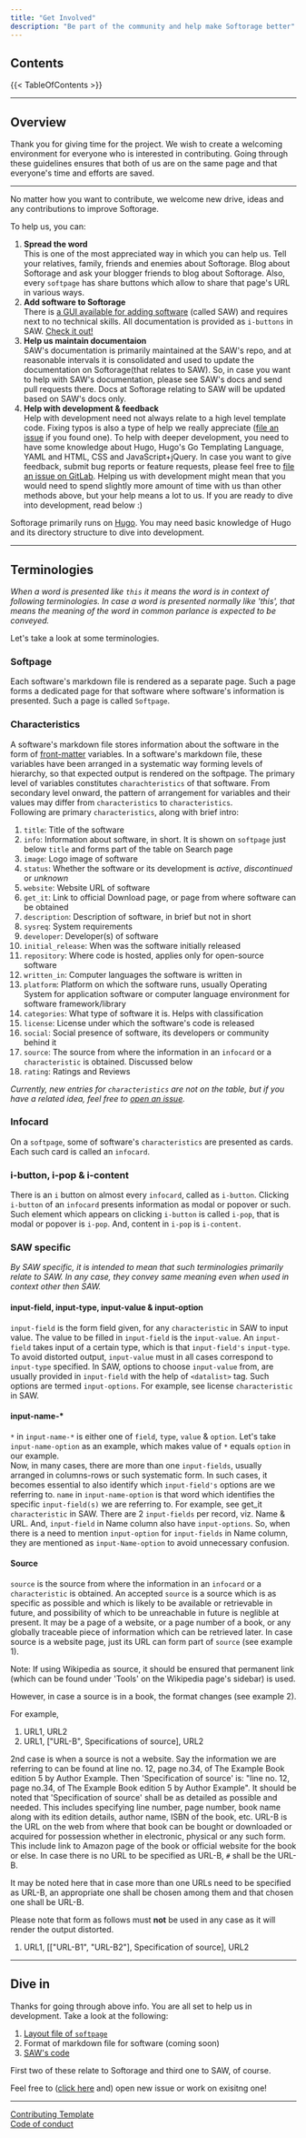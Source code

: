 ```yaml
---
title: "Get Involved"
description: "Be part of the community and help make Softorage better"
---
```


## Contents

{{< TableOfContents >}}

---

## Overview

Thank you for giving time for the project. We wish to create a welcoming environment for everyone who is interested in contributing. Going through these guidelines ensures that both of us are on the same page and that everyone's time and efforts are saved.  

---

No matter how you want to contribute, we welcome new drive, ideas and any contributions to improve Softorage.

To help us, you can:

1. **Spread the word**  
   This is one of the most appreciated way in which you can help us. Tell your relatives, family, friends and enemies about Softorage. Blog about Softorage and ask your blogger friends to blog about Softorage. Also, every `softpage` has share buttons which allow to share that page's URL in various ways.
2. **Add software to Softorage**  
   There is [a GUI available for adding software](https://softorage.gitlab.io/saw/) (called SAW) and requires next to no technical skills. All documentation is provided as `i-buttons` in SAW. [Check it out!](https://softorage.gitlab.io/saw/)
3. **Help us maintain documentaion**  
   SAW's documentation is primarily maintained at the SAW's repo, and at reasonable intervals it is consolidated and used to update the documentation on Softorage(that relates to SAW). So, in case you want to help with SAW's documentation, please see SAW's docs and send pull requests there. Docs at Softorage relating to SAW will be updated based on SAW's docs only.
4. **Help with development & feedback**  
   Help with development need not always relate to a high level template code. Fixing typos is also a type of help we really appreciate ([file an issue](https://gitlab.com/Softorage/softorage.gitlab.io/issues) if you found one). To help with deeper development, you need to have some knowledge about Hugo, Hugo's Go Templating Language, YAML and HTML, CSS and JavaScript+jQuery. In case you want to give feedback, submit bug reports or feature requests, please feel free to [file an issue on GitLab](https://gitlab.com/Softorage/softorage.gitlab.io/issues). Helping us with development might mean that you would need to spend slightly more amount of time with us than other methods above, but your help means a lot to us. If you are ready to dive into development, read below :)

<div class="alert alert-info" markdown="1">

Softorage primarily runs on [Hugo](https://gohugo.io/). You may need basic knowledge of Hugo and its directory structure to dive into development.

</div>

---

## Terminologies

*When a word is presented like `this` it means the word is in context of following terminologies. In case a word is presented normally like 'this', that means the meaning of the word in common parlance is expected to be conveyed.*
  
Let's take a look at some terminologies.
  
### Softpage
Each software's markdown file is rendered as a separate page. Such a page forms a dedicated page for that software where software's information is presented. Such a page is called `Softpage`.
  
  
### Characteristics
A software's markdown file stores information about the software in the form of [front-matter](https://gohugo.io/content-management/front-matter/) variables. In a software's markdown file, these variables have been arranged in a systematic way forming levels of hierarchy, so that expected output is rendered on the softpage. The primary level of variables constitutes `charachteristics` of that software. From secondary level onward, the pattern of arrangement for variables and their values may differ from `characteristics` to `characteristics`.  
Following are primary `characteristics`, along with brief intro:  

1. `title`: Title of the software  
2. `info`: Information about software, in short. It is shown on `softpage` just below `title` and forms part of the table on Search page  
3. `image`: Logo image of software  
4. `status`: Whether the software or its development is *active*, *discontinued* or *unknown*  
5. `website`: Website URL of software  
6. `get_it`: Link to official Download page, or page from where software can be obtained  
7. `description`: Description of software, in brief but not in short  
8. `sysreq`: System requirements  
9. `developer`: Developer(s) of software  
10. `initial_release`: When was the software initially released  
11. `repository`: Where code is hosted, applies only for open-source software  
12. `written_in`: Computer languages the software is written in  
13. `platform`: Platform on which the software runs, usually Operating System for application software or computer language environment for software framework/library  
14. `categories`: What type of software it is. Helps with classification  
15. `license`: License under which the software's code is released  
16. `social`: Social presence of software, its developers or community behind it  
17. `source`: The source from where the information in an `infocard` or a `characteristic` is obtained. Discussed below  
18. `rating`: Ratings and Reviews  

*Currently, new entries for `characteristics` are not on the table, but if you have a related idea, feel free to [open an issue](https://gitlab.com/Softorage/softorage.gitlab.io/issues).*
  
  
### Infocard
On a `softpage`, some of software's `characteristics` are presented as cards. Each such card is called an `infocard`.
  
  
### i-button, i-pop & i-content
There is an `i` button on almost every `infocard`, called as `i-button`. Clicking `i-button` of an `infocard` presents information as modal or popover or such. Such element which appears on clicking `i-button` is called `i-pop`, that is modal or popover is `i-pop`. And, content in `i-pop` is `i-content`.
  
  
### SAW specific

*By SAW specific, it is intended to mean that such terminologies primarily relate to SAW. In any case, they convey same meaning even when used in context other then SAW.*

#### input-field, input-type, input-value & input-option
`input-field` is the form field given, for any `characteristic` in SAW to input value. The value to be filled in `input-field` is the `input-value`. An `input-field` takes input of a certain type, which is that `input-field's` `input-type`. To avoid distorted output, `input-value` must in all cases correspond to `input-type` specified. In SAW, options to choose `input-value` from, are usually provided in `input-field` with the help of `<datalist>` tag. Such options are termed `input-options`. For example, see license `characteristic` in SAW.
  
  
#### input-name-\*
`*` in `input-name-*` is either one of `field`, `type`, `value` & `option`. Let's take `input-name-option` as an example, which makes value of `*` equals `option` in our example.  
Now, in many cases, there are more than one `input-fields`, usually arranged in columns-rows or such systematic form. In such cases, it becomes essential to also identify which `input-field's` options are we referring to. `name` in `input-name-option` is that word which identifies the specific `input-field(s)` we are referring to. For example, see get_it `characteristic` in SAW. There are 2 `input-fields` per record, viz. Name & URL. And, `input-field` in Name column also have `input-options`. So, when there is a need to mention `input-option` for `input-fields` in Name column, they are mentioned as `input-Name-option` to avoid unnecessary confusion.
  
  
#### Source
`source` is the source from where the information in an `infocard` or a `characteristic` is obtained. An accepted `source` is a source which is as specific as possible and which is likely to be available or retrievable in future, and possibility of which to be unreachable in future is neglible at present. It may be a page of a website, or a page number of a book, or any globally traceable piece of information which can be retrieved later. In case source is a website page, just its URL can form part of `source` (see example 1).

<div class="alert alert-info" markdown="1">

Note: If using Wikipedia as source, it should be ensured that permanent link (which can be found under 'Tools' on the Wikipedia page's sidebar) is used.

</div>

However, in case a source is in a book, the format changes (see example 2).  

For example,  
1. URL1, URL2
2. URL1, ["URL-B", Specifications of source], URL2

2nd case is when a source is not a website. Say the information we are referring to can be found at line no. 12, page no.34, of The Example Book edition 5 by Author Example. Then 'Specification of source' is: "line no. 12, page no.34, of The Example Book edition 5 by Author Example". It should be noted that 'Specification of source' shall be as detailed as possible and needed. This includes specifying line number, page number, book name along with its edition details, author name, ISBN of the book, etc. URL-B is the URL on the web from where that book can be bought or downloaded or acquired for possession whether in electronic, physical or any such form. This include link to Amazon page of the book or official website for the book or else. In case there is no URL to be specified as URL-B, `#` shall be the URL-B.

<div class="alert alert-info" markdown="1">

It may be noted here that in case more than one URLs need to be specified as URL-B, an appropriate one shall be chosen among them and that chosen one shall be URL-B.

</div>

<div class="alert alert-danger" markdown="1">

Please note that form as follows must **not** be used in any case as it will render the output distorted.  
1. URL1, [["URL-B1", "URL-B2"], Specification of source], URL2

</div>

---

## Dive in

Thanks for going through above info. You are all set to help us in development. Take a look at the following:

  1. [Layout file of `softpage`](https://gitlab.com/Softorage/softorage.gitlab.io/blob/master/layouts/software/single.html)
  2. Format of markdown file for software (coming soon)
  3. [SAW's code](https://gitlab.com/Softorage/saw)

First two of these relate to Softorage and third one to SAW, of course.

Feel free to ([click here](https://gitlab.com/Softorage/softorage.gitlab.io/issues) and) open new issue or work on exisitng one!

---
  
[Contributing Template](https://github.com/nayafia/contributing-template/blob/master/CONTRIBUTING-template.md)  
[Code of conduct](https://www.contributor-covenant.org/)

